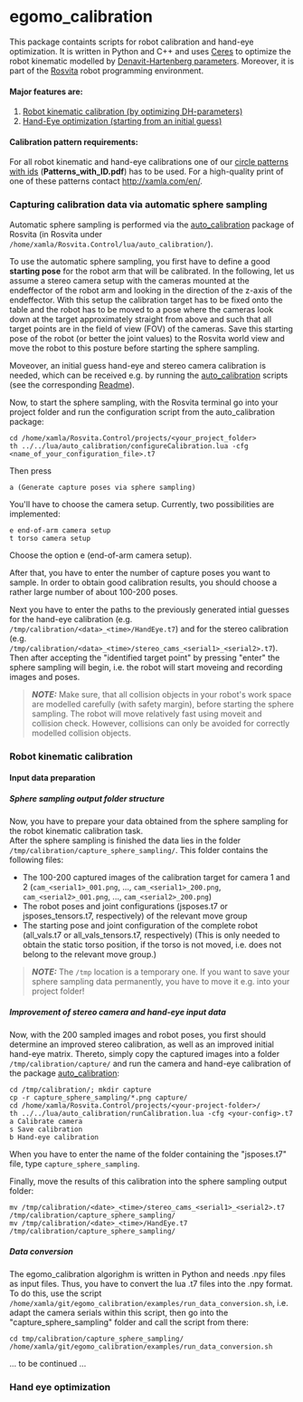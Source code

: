 # egomo_calibration

This package containts scripts for robot calibration and hand-eye optimization.
It is written in Python and C++ and uses [Ceres](http://ceres-solver.org/) to optimize the robot kinematic modelled by [Denavit-Hartenberg parameters](https://en.wikipedia.org/wiki/Denavit%E2%80%93Hartenberg_parameters).
Moreover, it is part of the [Rosvita](http://www.rosvita.com/) robot programming environment.


#### Major features are:

1. [Robot kinematic calibration (by optimizing DH-parameters)](#robot-kinematic-calibration)
2. [Hand-Eye optimization (starting from an initial guess)](#hand-eye-optimization)


#### Calibration pattern requirements:

For all robot kinematic and hand-eye calibrations one of our [circle patterns with ids](https://github.com/Xamla/auto_calibration/blob/master/Patterns_with_ID.pdf) (**Patterns_with_ID.pdf**) has to be used.
For a high-quality print of one of these patterns contact http://xamla.com/en/.


### Capturing calibration data via automatic sphere sampling

Automatic sphere sampling is performed via the [auto_calibration](https://github.com/Xamla/auto_calibration/) package of Rosvita (in Rosvita under ``/home/xamla/Rosvita.Control/lua/auto_calibration/``).

To use the automatic sphere sampling, you first have to define a good **starting pose** for the robot arm that will be calibrated. In the following, let us assume a stereo camera setup with the cameras mounted at the endeffector of the robot arm and looking in the direction of the z-axis of the endeffector. With this setup the calibration target has to be fixed onto the table and the robot has to be moved to a pose where the cameras look down at the target approximately straight from above and such that all target points are in the field of view (FOV) of the cameras. Save this starting pose of the robot (or better the joint values) to the Rosvita world view and move the robot to this posture before starting the sphere sampling.

Moveover, an initial guess hand-eye and stereo camera calibration is needed, which can be received e.g. by running the [auto_calibration](https://github.com/Xamla/auto_calibration/) scripts (see the corresponding [Readme](https://github.com/Xamla/auto_calibration/blob/master/README.md)). 

Now, to start the sphere sampling, with the Rosvita terminal go into your project folder and run the configuration script from the auto_calibration package:
```
cd /home/xamla/Rosvita.Control/projects/<your_project_folder>
th ../../lua/auto_calibration/configureCalibration.lua -cfg <name_of_your_configuration_file>.t7
```
Then press
```
a (Generate capture poses via sphere sampling)
```
You'll have to choose the camera setup. Currently, two possibilities are implemented:
```
e end-of-arm camera setup
t torso camera setup
```
Choose the option e (end-of-arm camera setup).

After that, you have to enter the number of capture poses you want to sample. 
In order to obtain good calibration results, you should choose a rather large number of about 100-200 poses.

Next you have to enter the paths to the previously generated intial guesses for the hand-eye calibration (e.g. ``/tmp/calibration/<data>_<time>/HandEye.t7``) and for the stereo calibration (e.g. ``/tmp/calibration/<data>_<time>/stereo_cams_<serial1>_<serial2>.t7``). Then after accepting the "identified target point" by pressing "enter" the sphere sampling will begin, i.e. the robot will start moveing and recording images and poses.

> **_NOTE:_**  Make sure, that all collision objects in your robot's work space are modelled carefully (with safety margin), before starting the sphere sampling. The robot will move relatively fast using moveit and collision check. However, collisions can only be avoided for correctly modelled collision objects.


### Robot kinematic calibration

#### Input data preparation

##### Sphere sampling output folder structure
Now, you have to prepare your data obtained from the sphere sampling for the robot kinematic calibration task. <br />
After the sphere sampling is finished the data lies in the folder ``/tmp/calibration/capture_sphere_sampling/``. This folder contains the following files:
* The 100-200 captured images of the calibration target for camera 1 and 2 (``cam_<serial1>_001.png``, ..., ``cam_<serial1>_200.png``, ``cam_<serial2>_001.png``, ..., ``cam_<serial2>_200.png``)
* The robot poses and joint configurations (jsposes.t7 or jsposes_tensors.t7, respectively) of the relevant move group
* The starting pose and joint configuration of the complete robot (all_vals.t7 or all_vals_tensors.t7, respectively)
  (This is only needed to obtain the static torso position, if the torso is not moved, i.e. does not belong to the relevant move group.)
  
> **_NOTE:_**  The ``/tmp`` location is a temporary one. If you want to save your sphere sampling data permanently, you have to move it e.g. into your project folder!

##### Improvement of stereo camera and hand-eye input data
Now, with the 200 sampled images and robot poses, you first should determine an improved stereo calibration, as well as an improved initial hand-eye matrix. Thereto, simply copy the captured images into a folder ``/tmp/calibration/capture/`` and run the camera and hand-eye calibration of the package [auto_calibration](https://github.com/Xamla/auto_calibration):
```
cd /tmp/calibration/; mkdir capture
cp -r capture_sphere_sampling/*.png capture/
cd /home/xamla/Rosvita.Control/projects/<your-project-folder>/
th ../../lua/auto_calibration/runCalibration.lua -cfg <your-config>.t7
a Calibrate camera
s Save calibration
b Hand-eye calibration
```
When you have to enter the name of the folder containing the "jsposes.t7" file, type ``capture_sphere_sampling``.

Finally, move the results of this calibration into the sphere sampling output folder:
```
mv /tmp/calibration/<date>_<time>/stereo_cams_<serial1>_<serial2>.t7 /tmp/calibration/capture_sphere_sampling/
mv /tmp/calibration/<date>_<time>/HandEye.t7 /tmp/calibration/capture_sphere_sampling/
```

##### Data conversion
The egomo_calibration algorighm is written in Python and needs .npy files as input files. Thus, you have to convert the lua .t7 files into the .npy format. 
To do this, use the script ``/home/xamla/git/egomo_calibration/examples/run_data_conversion.sh``, i.e. adapt the camera serials within this script, then go into the "capture_sphere_sampling" folder and call the script from there:
```
cd tmp/calibration/capture_sphere_sampling/
/home/xamla/git/egomo_calibration/examples/run_data_conversion.sh
```

... to be continued ...


### Hand eye optimization
